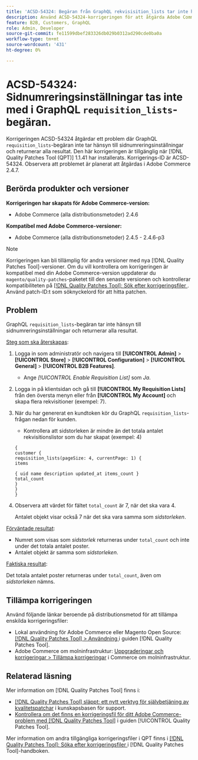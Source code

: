 ```yaml
---
title: 'ACSD-54324: Begäran från GraphQL rekvisisition_lists tar inte hänsyn till sidnumreringsinställningar'
description: Använd ACSD-54324-korrigeringen för att åtgärda Adobe Commerce-problemet där GraphQL-begäran "reksition_lists" inte tar hänsyn till sidnumreringsinställningar och returnerar alla resultat.
feature: B2B, Customers, GraphQL
role: Admin, Developer
source-git-commit: fe11599dbef283326db029b0312ad290cde0ba0a
workflow-type: tm+mt
source-wordcount: '431'
ht-degree: 0%

---
```


# ACSD-54324: Sidnumreringsinställningar tas inte med i GraphQL `requisition_lists`-begäran.

Korrigeringen ACSD-54324 åtgärdar ett problem där GraphQL `requisition_lists`-begäran inte tar hänsyn till sidnumreringsinställningar och returnerar alla resultat. Den här korrigeringen är tillgänglig när [!DNL Quality Patches Tool (QPT)] 1.1.41 har installerats. Korrigerings-ID är ACSD-54324. Observera att problemet är planerat att åtgärdas i Adobe Commerce 2.4.7.

## Berörda produkter och versioner

**Korrigeringen har skapats för Adobe Commerce-version:**

* Adobe Commerce (alla distributionsmetoder) 2.4.6

**Kompatibel med Adobe Commerce-versioner:**

* Adobe Commerce (alla distributionsmetoder) 2.4.5 - 2.4.6-p3

>[!NOTE]
>
>Korrigeringen kan bli tillämplig för andra versioner med nya [!DNL Quality Patches Tool]-versioner. Om du vill kontrollera om korrigeringen är kompatibel med din Adobe Commerce-version uppdaterar du `magento/quality-patches`-paketet till den senaste versionen och kontrollerar kompatibiliteten på [[!DNL Quality Patches Tool]: Sök efter korrigeringsfiler ](https://experienceleague.adobe.com/tools/commerce-quality-patches/index.html?lang=sv-SE). Använd patch-ID:t som söknyckelord för att hitta patchen.

## Problem

GraphQL `requisition_lists`-begäran tar inte hänsyn till sidnumreringsinställningar och returnerar alla resultat.

<u>Steg som ska återskapas</u>:

1. Logga in som administratör och navigera till **[!UICONTROL Admin]** > **[!UICONTROL Store]** > **[!UICONTROL Configuration]** > **[!UICONTROL General]** > **[!UICONTROL B2B Features]**.

   * Ange *[!UICONTROL Enable Requisition List]* som *Ja*.

1. Logga in på klientsidan och gå till **[!UICONTROL My Requisition Lists]** från den översta menyn eller från **[!UICONTROL My Account]** och skapa flera rekvisitioner (exempel: 7).
1. När du har genererat en kundtoken kör du GraphQL `requisition_lists`-frågan nedan för kunden.

   * Kontrollera att sidstorleken är mindre än det totala antalet rekvisitionslistor som du har skapat (exempel: 4)

   ```
   {
   customer {
   requisition_lists(pageSize: 4, currentPage: 1) {
   items
   
   { uid name description updated_at items_count }
   total_count
   }
   }
   }
   ```

1. Observera att värdet för fältet `total_count` är 7, när det ska vara 4.

   Antalet objekt visar också 7 när det ska vara samma som *sidstorleken*.

<u>Förväntade resultat</u>:

* Numret som visas som *sidstorlek* returneras under `total_count` och inte under det totala antalet poster.
* Antalet objekt är samma som *sidstorleken*.

<u>Faktiska resultat</u>:

Det totala antalet poster returneras under `total_count`, även om *sidstorleken* nämns.

## Tillämpa korrigeringen

Använd följande länkar beroende på distributionsmetod för att tillämpa enskilda korrigeringsfiler:

* Lokal användning för Adobe Commerce eller Magento Open Source: [[!DNL Quality Patches Tool] > Användning ](/help/tools/quality-patches-tool/usage.md) i guiden [!DNL Quality Patches Tool].
* Adobe Commerce om molninfrastruktur: [Uppgraderingar och korrigeringar > Tillämpa korrigeringar](https://experienceleague.adobe.com/docs/commerce-cloud-service/user-guide/develop/upgrade/apply-patches.html?lang=sv-SE) i Commerce om molninfrastruktur.

## Relaterad läsning

Mer information om [!DNL Quality Patches Tool] finns i:

* [[!DNL Quality Patches Tool] släppt: ett nytt verktyg för självbetjäning av kvalitetspatchar](https://experienceleague.adobe.com/sv/docs/commerce-knowledge-base/kb/announcements/commerce-announcements/magento-quality-patches-released-new-tool-to-self-serve-quality-patches) i kunskapsbasen för support.
* [Kontrollera om det finns en korrigeringsfil för ditt Adobe Commerce-problem med  [!DNL Quality Patches Tool]](/help/tools/quality-patches-tool/patches-available-in-qpt/check-patch-for-magento-issue-with-magento-quality-patches.md) i guiden [!UICONTROL Quality Patches Tool].


Mer information om andra tillgängliga korrigeringsfiler i QPT finns i [[!DNL Quality Patches Tool]: Söka efter korrigeringsfiler ](https://experienceleague.adobe.com/tools/commerce-quality-patches/index.html?lang=sv-SE) i [!DNL Quality Patches Tool]-handboken.
